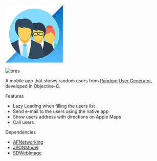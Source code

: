 ![icon](Readme/icon.png?style=centerme)

![pres](Readme/pres.png)

A mobile app that shows random users from [Random User Generator](http://randomuser.me/),  developed in Objective-C.



Features

- Lazy Loading when filling  the users list
- Send e-mail to the users using the native app
- Show users address with directions on Apple Maps
- Call users

Dependencies

- [AFNetworking](https://github.com/AFNetworking/AFNetworking)
- [JSONModel](https://github.com/jsonmodel/jsonmode)
- [SDWebImage](https://github.com/rs/SDWebImage)


